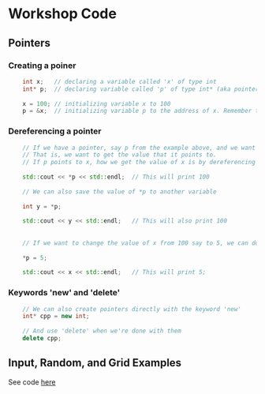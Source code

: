 # Workshop Code

## Pointers

### Creating a poiner

```cpp
    int x;   // declaring a variable called 'x' of type int
    int* p;  // declaring variable called 'p' of type int* (aka pointer)
    
    x = 100; // initializing variable x to 100
    p = &x;  // initializing variable p to the address of x. Remember that &x returns the addres of x.
```
### Dereferencing a pointer

```cpp
    // If we have a pointer, say p from the example above, and we want to 'dereference' it.
    // That is, we want to get the value that it points to.
    // If p points to x, how we get the value of x is by dereferencing p with the * operator. Like so:
    
    std::cout << *p << std::endl;  // This will print 100
    
    // We can also save the value of *p to another variable
    
    int y = *p;
    
    std::cout << y << std::endl;   // This will also print 100
    
    
    // If we want to change the value of x from 100 say to 5, we can do that through p
    
    *p = 5;
    
    std::cout << x << std::endl;   // This will print 5;
```

### Keywords 'new' and 'delete'  
```cpp
    // We can also create pointers directly with the keyword 'new'
    int* cpp = new int;
    
    // And use 'delete' when we're done with them
    delete cpp;
```

## Input, Random, and Grid Examples

See code [here](https://github.com/cadtexas/fa17-cplusplus/edit/master/workshops/workshop5/grid_examples.cpp)

